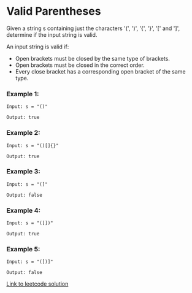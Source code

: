 # Valid Parentheses

Given a string s containing just the characters '(', ')', '{', '}', '[' and ']', determine if the input string is valid.

An input string is valid if:

+ Open brackets must be closed by the same type of brackets.
+ Open brackets must be closed in the correct order.
+ Every close bracket has a corresponding open bracket of the same type.

### Example 1:

```
Input: s = "()"

Output: true
```

### Example 2:

```
Input: s = "()[]{}"

Output: true
```

### Example 3:

```
Input: s = "(]"

Output: false
```

### Example 4:

```
Input: s = "([])"

Output: true
```

### Example 5:

```
Input: s = "([)]"

Output: false
```

[Link to leetcode solution](https://leetcode.com/problems/valid-parentheses/submissions/1762634928)